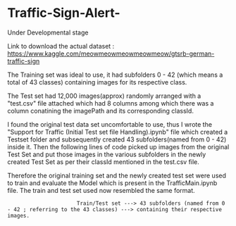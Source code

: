 # Traffic-Sign-Alert-
Under Developmental stage

Link to download the actual dataset : https://www.kaggle.com/meowmeowmeowmeowmeow/gtsrb-german-traffic-sign

The Training set was ideal to use, it had subfolders 0 - 42 (which means a total of 43 classes) containing images for its respective class.

The Test set had 12,000 images(approx) randomly arranged with a "test.csv" file attached which had 8 columns among which there was a column conatining the imagePath and its corresponding classId.

I found the original test data set uncomfortable to use, thus I wrote the "Support for Traffic (Initial Test set file Handling).ipynb" file which created a Testset folder and subsequently created 43 subfolders(named from 0 - 42) inside it. 
Then the following lines of code picked up images from the original Test Set and put those images in the various subfolders in the newly created Test Set as per their classId mentioned in the test.csv file.


Therefore the original training set and the newly created test set were used to train and evaluate the Model which is present in the TrafficMain.ipynb file.
The train and test set used now resembled the same format.     
                            
                            
                            
                          Train/Test set ---> 43 subfolders (named from 0 - 42 ; referring to the 43 classes) ---> containing their respective images.

